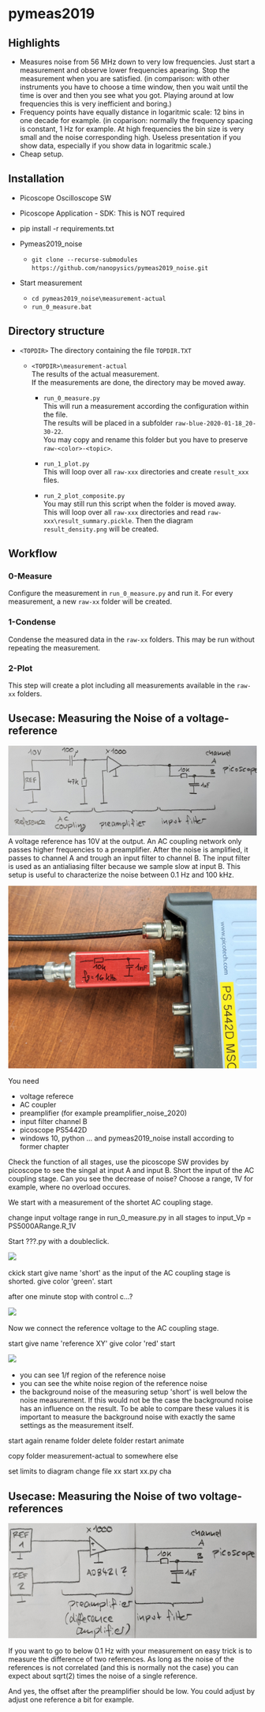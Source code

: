 # pymeas2019

## Highlights

* Measures noise from 56 MHz down to very low frequencies. Just start a measurement and observe lower frequencies apearing. Stop the measurement when you are satisfied. (in comparison: with other instruments you have to choose a time window, then you wait until the time is over and then you see what you got. Playing around at low frequencies this is very inefficient and boring.)
* Frequency points have equally distance in logaritmic scale: 12 bins in one decade for example. (in coparison: normally the frequency spacing is constant, 1 Hz for example. At high frequencies the bin size is very small and the noise corresponding high. Useless presentation if you show data, especially if you show data in logaritmic scale.)
* Cheap setup.

## Installation

- Picoscope Oscilloscope SW

- Picoscope Application - SDK: This is NOT required
- pip install -r requirements.txt
- Pymeas2019_noise
  - `git clone --recurse-submodules https://github.com/nanopysics/pymeas2019_noise.git`
- Start measurement
  - `cd pymeas2019_noise\measurement-actual`
  - `run_0_measure.bat`

## Directory structure

- `<TOPDIR>` The directory containing the file `TOPDIR.TXT`
  - `<TOPDIR>\measurement-actual` \
    The results of the actual measurement. \
    If the measurements are done, the directory may be moved away.

    - `run_0_measure.py` \
      This will run a measurement according the configuration within the file. \
      The results will be placed in a subfolder `raw-blue-2020-01-18_20-30-22`. \
      You may copy and rename this folder but you have to preserve `raw-<color>-<topic>`.

    - `run_1_plot.py` \
      This will loop over all `raw-xxx` directories and create `result_xxx` files.

    - `run_2_plot_composite.py` \
      You may still run this script when the folder is moved away. \
      This will loop over all `raw-xxx` directories and read `raw-xxx\result_summary.pickle`.
      Then the diagram `result_density.png` will be created.

## Workflow

### 0-Measure

Configure the measurement in `run_0_measure.py` and run it.
For every measurement, a new `raw-xx` folder will be created.

### 1-Condense

Condense the measured data in the `raw-xx` folders. This may be run without repeating the measurement.

### 2-Plot

This step will create a plot including all measurements available in the `raw-xx` folders.


## Usecase: Measuring the Noise of a voltage-reference
![input filter channel B](images/usecase_voltage_reference.jpg)
A voltage reference has 10V at the output. An AC coupling network only passes higher frequencies to a preamplifier. After the noise is amplified, it passes to channel A and trough an input filter to channel B. The input filter is used as an antialiasing filter because we sample slow at input B.
This setup is useful to characterize the noise between 0.1 Hz and 100 kHz.

![input filter channel B](images/input_filter_channel_b.jpg)

You need
* voltage referece
* AC coupler
* preamplifier (for example preamplifier_noise_2020)
* input filter channel B
* picoscope PS5442D
* windows 10, python ... and pymeas2019_noise install according to former chapter

Check the function of all stages, use the picoscope SW provides by picoscope to see the singal at input A and input B. Short the input of the AC coupling stage. Can you see the decrease of noise? Choose a range, 1V for example, where no overload occures.

We start with a measurement of the shortet AC coupling stage.

change input voltage range in run_0_measure.py
in all stages to 
input_Vp = PS5000ARange.R_1V

Start ???.py with a doubleclick.

![](?.jpg)

ckick start
give name 'short' as the input of the AC coupling stage is shorted.
give color 'green'.
start

after one minute stop with control c...?

![](?.jpg)

Now we connect the reference voltage to the AC coupling stage.

start
give name 'reference XY'
give color 'red'
start

![](?.jpg)

* you can see 1/f region of the reference noise
* you can see the white noise region of the reference noise
* the background noise of the measuring setup 'short' is well below the noise measurement. If this would not be the case the background noise has an influence on the result. To be able to compare these values it is important to measure the background noise with exactly the same settings as the measurement itself.

start again
rename folder
delete folder
restart animate

copy folder measurement-actual to somewhere else

set limits to diagram
  change file xx
  start xx.py
  cha

## Usecase: Measuring the Noise of two voltage-references
![input filter channel B](images/usecase_voltage_references.jpg)

If you want to go to below 0.1 Hz with your measurement on easy trick is to measure the difference of two references. As long as the noise of the references is not correlated (and this is normally not the case) you can expect about sqrt(2) times the noise of a single reference.

And yes, the offset after the preamplifier should be low. You could adjust by adjust one reference a bit for example.



